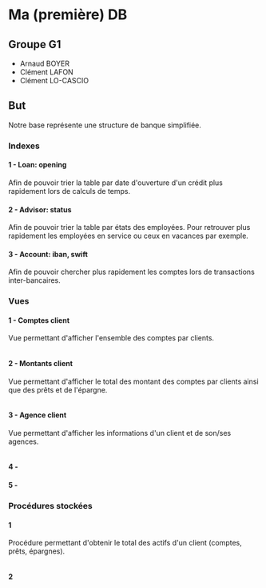 # Ma (première) DB

## Groupe G1

- Arnaud BOYER
- Clément LAFON
- Clément LO-CASCIO



## But

Notre base représente une structure de banque simplifiée.



### Indexes

#### 1 - Loan: opening

Afin de pouvoir trier la table par date d'ouverture d'un crédit plus rapidement lors de calculs de temps.



#### 2 - Advisor: status

Afin de pouvoir trier la table par états des employées. Pour retrouver plus rapidement les employées en service ou ceux en vacances par exemple.



#### 3 - Account: iban, swift

Afin de pouvoir chercher plus rapidement les comptes lors de transactions inter-bancaires.



### Vues 

#### 1 - Comptes client

Vue permettant d'afficher l'ensemble des comptes par clients.

```sql

```



#### 2 - Montants client

Vue permettant d'afficher le total des montant des comptes par clients ainsi que des prêts et de l'épargne.

```sql
```



#### 3 - Agence client

Vue permettant d'afficher les informations d'un client et de son/ses agences.

```sql
```



#### 4 -



#### 5 -



### Procédures stockées

#### 1

Procédure permettant d'obtenir le total des actifs d'un client (comptes, prêts, épargnes).

```sql

```



#### 2





